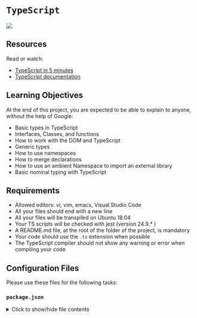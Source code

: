#  `TypeScript`

![](https://res.cloudinary.com/de4rvmslk/image/upload/w_1600/f_auto,q_auto/Javascript_vs_typescript_key_differences.png)


## Resources
Read or watch:
- [TypeScript in 5 minutes](https://www.typescriptlang.org/docs/handbook/typescript-in-5-minutes.html)
- [TypeScript documentation](https://www.typescriptlang.org/docs/)

## Learning Objectives
At the end of this project, you are expected to be able to explain to anyone, without the help of Google:
- Basic types in TypeScript
- Interfaces, Classes, and functions
- How to work with the DOM and TypeScript
- Generic types
- How to use namespaces
- How to merge declarations
- How to use an ambient Namespace to import an external library
- Basic nominal typing with TypeScript

## Requirements
- Allowed editors: vi, vim, emacs, Visual Studio Code
- All your files should end with a new line
- All your files will be transpiled on Ubuntu 18.04
- Your TS scripts will be checked with jest (version 24.9.* )
- A README.md file, at the root of the folder of the project, is mandatory
- Your code should use the `.ts` extension when possible
- The TypeScript compiler should not show any warning or error when compiling your code

## Configuration Files
Please use these files for the following tasks:

### `package.json`
<details>
<summary>Click to show/hide file contents</summary>

```json
{
  "name": "typescript-project",
  "version": "1.0.0",
  "description": "",
  "main": "index.js",
  "scripts": {
    "test": "jest"
  },
  "author": "",
  "license": "ISC",
  "devDependencies": {
    "jest": "^24.9.0",
    "ts-jest": "^24.0.0",
    "typescript": "^3.9.7"
  }
}